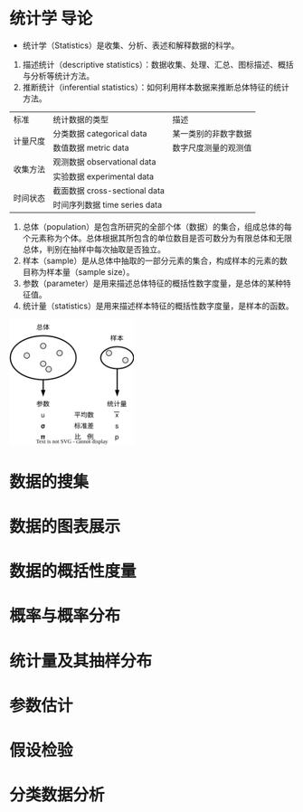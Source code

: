 # 统计学 导论

- 统计学（Statistics）是收集、分析、表述和解释数据的科学。

1. 描述统计（descriptive statistics）：数据收集、处理、汇总、图标描述、概括与分析等统计方法。
2. 推断统计（inferential statistics）：如何利用样本数据来推断总体特征的统计方法。

<table>
    <tr>
        <td>标准</td>
        <td>统计数据的类型</td>
        <td>描述</td>
    </tr>
    <tr>
        <td rowspan="2">计量尺度</td>
        <td>分类数据 categorical data</td>
        <td>某一类别的非数字数据</td>
    </tr>
    <tr>
        <td>数值数据 metric data</td>
        <td>数字尺度测量的观测值</td>
    </tr>
    <tr>
        <td rowspan="2">收集方法</td>
        <td>观测数据 observational data</td>
        <td></td>
    </tr>
    <tr>
        <td>实验数据 experimental data</td>
        <td></td>
    </tr>
    <tr>
        <td rowspan="2">时间状态</td>
        <td>截面数据 cross-sectional data</td>
        <td></td>
    </tr>
    <tr>
        <td>时间序列数据 time series data</td>
        <td></td>
    </tr>
</table>

1. 总体（population）是包含所研究的全部个体（数据）的集合，组成总体的每个元素称为个体。总体根据其所包含的单位数目是否可数分为有限总体和无限总体，判别在抽样中每次抽取是否独立。
2. 样本（sample）是从总体中抽取的一部分元素的集合，构成样本的元素的数目称为样本量（sample size）。
3. 参数（parameter）是用来描述总体特征的概括性数字度量，是总体的某种特征值。
4. 统计量（statistics）是用来描述样本特征的概括性数字度量，是样本的函数。

<img src="../../pictures/Statistics-总体样本参数统计量.drawio.svg" width="220"/> 

# 数据的搜集

# 数据的图表展示

# 数据的概括性度量

# 概率与概率分布

# 统计量及其抽样分布



# 参数估计

# 假设检验



# 分类数据分析